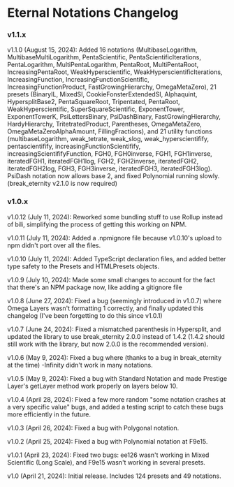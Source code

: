 # Eternal Notations Changelog

### v1.1.x

v1.1.0 (August 15, 2024): Added 16 notations (MultibaseLogarithm, MultibaseMultiLogarithm, PentaScientific, PentaScientificIterations, PentaLogarithm, MultiPentaLogarithm, PentaRoot, MultiPentaRoot, IncreasingPentaRoot, WeakHyperscientific, WeakHyperscientificIterations, IncreasingFunction, IncreasingFunctionScientific, IncreasingFunctionProduct, FastGrowingHierarchy, OmegaMetaZero), 21 presets (BinaryIL, MixedSI, CookieFonsterExtendedSI, Alphaquint, HypersplitBase2, PentaSquareRoot, Tripentated, PentaRoot, WeakHyperscientific, SuperSquareScientific, ExponentTower, ExponentTowerK, PsiLettersBinary, PsiDashBinary, FastGrowingHierarchy, HardyHierarchy, TritetratedProduct, Parentheses, OmegaMetaZero, OmegaMetaZeroAlphaAmount, FillingFractions), and 21 utility functions (multibaseLogarithm, weak_tetrate, weak_slog, weak_hyperscientifify, pentascientifify, increasingFunctionScientifify, increasingScientififyFunction, FGH0, FGH0inverse, FGH1, FGH1inverse, iteratedFGH1, iteratedFGH1log, FGH2, FGH2inverse, iteratedFGH2, iteratedFGH2log, FGH3, FGH3inverse, iteratedFGH3, iteratedFGH3log). PsiDash notation now allows base 2, and fixed Polynomial running slowly. (break_eternity v2.1.0 is now required)

### v1.0.x

v1.0.12 (July 11, 2024): Reworked some bundling stuff to use Rollup instead of bili, simplifying the process of getting this working on NPM.

v1.0.11 (July 11, 2024): Added a .npmignore file because v1.0.10's upload to npm didn't port over all the files.

v1.0.10 (July 11, 2024): Added TypeScript declaration files, and added better type safety to the Presets and HTMLPresets objects.

v1.0.9 (July 10, 2024): Made some small changes to account for the fact that there's an NPM package now, like adding a gitignore file

v1.0.8 (June 27, 2024): Fixed a bug (seemingly introduced in v1.0.7) where Omega Layers wasn't formatting 1 correctly, and finally updated this changelog (I've been forgetting to do this since v1.0.1)

v1.0.7 (June 24, 2024): Fixed a mismatched parenthesis in Hypersplit, and updated the library to use break_eternity 2.0.0 instead of 1.4.2 (1.4.2 should still work with the library, but now 2.0.0 is the recommended version).

v1.0.6 (May 9, 2024): Fixed a bug where (thanks to a bug in break_eternity at the time) -Infinity didn't work in many notations.

v1.0.5 (May 9, 2024): Fixed a bug with Standard Notation and made Prestige Layer's getLayer method work properly on layers below 10.

v1.0.4 (April 28, 2024): Fixed a few more random "some notation crashes at a very specific value" bugs, and added a testing script to catch these bugs more efficiently in the future.

v1.0.3 (April 26, 2024): Fixed a bug with Polygonal notation.

v1.0.2 (April 25, 2024): Fixed a bug with Polynomial notation at F9e15.

v1.0.1 (April 23, 2024): Fixed two bugs: ee126 wasn't working in Mixed Scientific (Long Scale), and F9e15 wasn't working in several presets.

v1.0 (April 21, 2024): Initial release. Includes 124 presets and 49 notations.